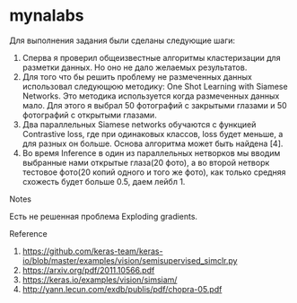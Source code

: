# mynalabs
Для выполнения задания были сделаны следующие шаги:

1. Сперва я проверил общеизвестные алгоритмы кластеризации для разметки данных. Но оно не дало желаемых результатов.
2. Для того что бы решить проблему не размеченных данных использовал следующюю методику: One Shot Learning with Siamese Networks. Это методика используется когда размеченных данных мало. Для этого я выбрал 50 фотографий с закрытыми глазами и 50 фотографий с открытыми глазами. 
3. Два параллельных Siamese networks обучаются с функцией Contrastive loss,  где при одинаковых классов, loss будет меньше, а для разных он больше. Основа алгоритма может быть найдена [4]. 
4. Во время Inference в один из параллельных нетворков мы вводим выбранные нами открытые глаза(20 фото), а во второй нетворк тестовое фото(20 копий одного и того же фото), как только средняя схожесть будет больше 0.5, даем лейбл 1.

Notes

Есть не решенная проблема Exploding gradients.

Reference
1. https://github.com/keras-team/keras-io/blob/master/examples/vision/semisupervised_simclr.py
2. https://arxiv.org/pdf/2011.10566.pdf
3. https://keras.io/examples/vision/simsiam/
4. http://yann.lecun.com/exdb/publis/pdf/chopra-05.pdf
